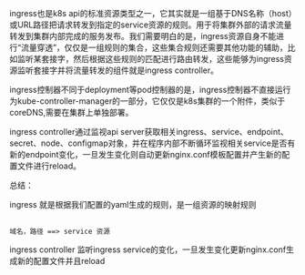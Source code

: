 
ingress也是k8s api的标准资源类型之一，它其实就是一组基于DNS名称（host）或URL路径把请求转发到指定的service资源的规则。用于将集群外部的请求流量转发到集群内部完成的服务发布。我们需要明白的是，ingress资源自身不能进行“流量穿透”，仅仅是一组规则的集合，这些集合规则还需要其他功能的辅助，比如监听某套接字，然后根据这些规则的匹配进行路由转发，这些能够为ingress资源监听套接字并将流量转发的组件就是ingress controller。



ingress控制器不同于deployment等pod控制器的是，ingress控制器不直接运行为kube-controller-manager的一部分，它仅仅是k8s集群的一个附件，类似于coreDNS,需要在集群上单独部署。

ingress controller通过监视api server获取相关ingress、service、endpoint、secret、node、configmap对象，并在程序内部不断循环监视相关service是否有新的endpoint变化，一旦发生变化则自动更新nginx.conf模板配置并产生新的配置文件进行reload。




总结：

ingress 就是根据我们配置的yaml生成的规则，是一组资源的映射规则 

```

域名，路径 ==> service 资源
```


ingress controller 监听ingress service的变化，一旦发生变化更新nginx.conf生成新的配置文件并且reload



  
